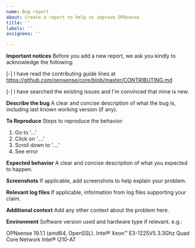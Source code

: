 ```yaml
---
name: Bug report
about: Create a report to help us improve OPNsense
title: ''
labels: ''
assignees: ''

---
```


**Important notices**
Before you add a new report, we ask you kindly to acknowledge the following:

[-] I have read the contributing guide lines at https://github.com/opnsense/core/blob/master/CONTRIBUTING.md

[-] I have searched the existing issues and I'm convinced that mine is new.

**Describe the bug**
A clear and concise description of what the bug is, including last known working version (if any). 

**To Reproduce**
Steps to reproduce the behavior:
1. Go to '...'
2. Click on '....'
3. Scroll down to '....'
4. See error

**Expected behavior**
A clear and concise description of what you expected to happen.

**Screenshots**
If applicable, add screenshots to help explain your problem.

**Relevant log files**
If applicable, information from log files supporting your claim.

**Additional context**
Add any other context about the problem here.

**Environment**
Software version used and hardware type if relevant.
e.g.:

OPNsense 19.1.1 (amd64, OpenSSL).
Intel® Xeon™ E3-1225V5 3.3Ghz Quad Core
Network Intel® I210-AT
